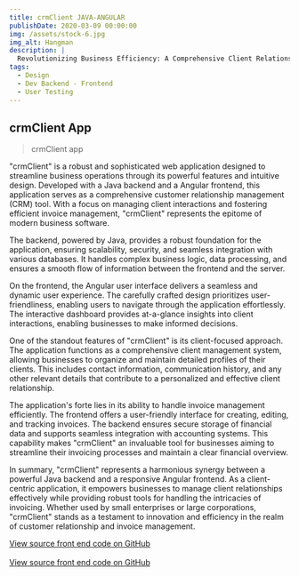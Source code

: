 ```yaml
---
title: crmClient JAVA-ANGULAR 
publishDate: 2020-03-09 00:00:00
img: /assets/stock-6.jpg
img_alt: Hangman 
description: |
  Revolutionizing Business Efficiency: A Comprehensive Client Relationship Management (CRM) and Invoice Management Solution with Java Backend and Angular Frontend!
tags:
  - Design
  - Dev Backend - Frontend
  - User Testing
---
```


## crmClient  App

> crmClient  app

"crmClient" is a robust and sophisticated web application designed to streamline business operations through its powerful features and intuitive design. Developed with a Java backend and a Angular frontend, this application serves as a comprehensive customer relationship management (CRM) tool. With a focus on managing client interactions and fostering efficient invoice management, "crmClient" represents the epitome of modern business software.

The backend, powered by Java, provides a robust foundation for the application, ensuring scalability, security, and seamless integration with various databases. It handles complex business logic, data processing, and ensures a smooth flow of information between the frontend and the server.

On the frontend, the Angular user interface delivers a seamless and dynamic user experience. The carefully crafted design prioritizes user-friendliness, enabling users to navigate through the application effortlessly. The interactive dashboard provides at-a-glance insights into client interactions, enabling businesses to make informed decisions.

One of the standout features of "crmClient" is its client-focused approach. The application functions as a comprehensive client management system, allowing businesses to organize and maintain detailed profiles of their clients. This includes contact information, communication history, and any other relevant details that contribute to a personalized and effective client relationship.

The application's forte lies in its ability to handle invoice management efficiently. The frontend offers a user-friendly interface for creating, editing, and tracking invoices. The backend ensures secure storage of financial data and supports seamless integration with accounting systems. This capability makes "crmClient" an invaluable tool for businesses aiming to streamline their invoicing processes and maintain a clear financial overview.

In summary, "crmClient" represents a harmonious synergy between a powerful Java backend and a responsive Angular frontend. As a client-centric application, it empowers businesses to manage client relationships effectively while providing robust tools for handling the intricacies of invoicing. Whether used by small enterprises or large corporations, "crmClient" stands as a testament to innovation and efficiency in the realm of customer relationship and invoice management.


<p><a href="https://github.com/SlimChi/CrmClientFActuresBAck" target="_blank">View source front end code on GitHub</a> </br></br>
<a href="https://github.com/SlimChi/CrmClientFActuresFrontAngular" target="_blank">View source front end code on GitHub</a>
</p>




